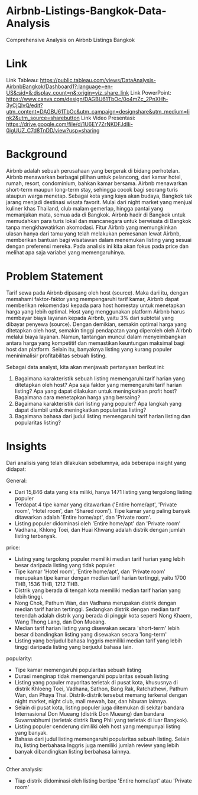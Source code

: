 # Airbnb-Listings-Bangkok-Data-Analysis
Comprehensive Analysis on Airbnb Listings Bangkok

# Link
Link Tableau: https://public.tableau.com/views/DataAnalysis-AirbnbBangkok/Dashboard1?:language=en-US&:sid=&:display_count=n&:origin=viz_share_link
Link PowerPoint: https://www.canva.com/design/DAGBU61TbOc/0o4mZc_2PnXHh-3yCjQlvQ/edit?utm_content=DAGBU61TbOc&utm_campaign=designshare&utm_medium=link2&utm_source=sharebutton
Link Video Presentasi: https://drive.google.com/file/d/1U6EY7ZrNKDFJdIIi-0igUUZ_C7d8TnDD/view?usp=sharing

# Background
Airbnb adalah sebuah perusahaan yang bergerak di bidang perhotelan. Airbnb menawarkan berbagai pilihan untuk pelancong, dari kamar hotel, rumah, resort, condominium, bahkan kamar bersama. Airbnb menawarkan short-term maupun long-term stay, sehingga cocok bagi seorang turis ataupun warga menetap.
Sebagai kota yang kaya akan budaya, Bangkok tak jarang menjadi destinasi wisata favorit. Mulai dari night market yang menjual kuliner khas Thailand, club malam gemerlap, hingga pantai yang memanjakan mata, semua ada di Bangkok.
Airbnb hadir di Bangkok untuk memudahkan para turis lokal dan mancanegara untuk berwisata di Bangkok tanpa mengkhawatirkan akomodasi. Fitur Airbnb yang memungkinkan ulasan hanya dari tamu yang telah melakukan pemesanan lewat Airbnb, memberikan bantuan bagi wisatawan dalam menemukan listing yang sesuai dengan preferensi mereka.
Pada analisis ini kita akan fokus pada price dan melihat apa saja variabel yang memengaruhinya.

# Problem Statement
Tarif sewa pada Airbnb dipasang oleh host (source). Maka dari itu, dengan memahami faktor-faktor yang mempengaruhi tarif kamar, Airbnb dapat memberikan rekomendasi kepada para host homestay untuk menetapkan harga yang lebih optimal. Host yang menggunakan platform Airbnb harus membayar biaya layanan kepada Airbnb, yaitu 3% dari subtotal yang dibayar penyewa (source). Dengan demikian, semakin optimal harga yang ditetapkan oleh host, semakin tinggi pendapatan yang diperoleh oleh Airbnb melalui biaya layanan. Namun, tantangan muncul dalam menyeimbangkan antara harga yang kompetitif dan memastikan keuntungan maksimal bagi host dan platform. Selain itu, banyaknya listing yang kurang populer meninimalisir profitabilitas sebuah listing.

Sebagai data analyst, kita akan menjawab pertanyaan berikut ini:

1. Bagaimana karakteristik sebuah listing memengaruhi tarif harian yang ditetapkan oleh host? Apa saja faktor yang memengaruhi tarif harian listing? Apa yang dapat dilakukan untuk meningkatkan profit host? Bagaimana cara menetapkan harga yang bersaing?
2. Bagaimana karakteristik dari listing yang populer? Apa langkah yang dapat diambil untuk meningkatkan popularitas listing?
3. Bagaimana bahasa dari judul listing memengaruhi tarif harian listing dan popularitas listing?

# Insights
Dari analisis yang telah dilakukan sebelumnya, ada beberapa insight yang didapat:

General:

- Dari 15,846 data yang kita miliki, hanya 1471 listing yang tergolong listing populer
- Terdapat 4 tipe kamar yang ditawarkan ('Entire home/apt', 'Private room', 'Hotel room', dan 'Shared room'). Tipe kamar yang paling banyak ditawarkan adalah 'Entire home/apt', dan 'Private room'.
- Listing populer didominasi oleh 'Entire home/apt' dan 'Private room'
- Vadhana, Khlong Toei, dan Huai Khwang adalah distrik dengan jumlah listing terbanyak.

price:

- Listing yang tergolong populer memiliki median tarif harian yang lebih besar daripada listing yang tidak populer.
- Tipe kamar 'Hotel room', 'Entire home/apt', dan 'Private room' merupakan tipe kamar dengan median tarif harian tertinggi, yaitu 1700 THB, 1536 THB, 1212 THB.
- Distrik yang berada di tengah kota memiliki median tarif harian yang lebih tinggi.
- Nong Chok, Pathum Wan, dan Vadhana merupakan distrik dengan median tarif harian tertinggi. Sedangkan distrik dengan median tarif terendah adalah distrik yang berada di pinggir kota seperti Nong Khaem, Wang Thong Lang, dan Don Mueang.
- Median tarif harian listing yang disewakan secara 'short-term' lebih besar dibandingkan listing yang disewakan secara 'long-term'
- Listing yang berjudul bahasa Inggris memiliki median tarif yang lebih tinggi daripada listing yang berjudul bahasa lain.

popularity:

- Tipe kamar memengaruhi popularitas sebuah listing
- Durasi menginap tidak memengaruhi popularitas sebuah listing
- Listing yang populer mayoritas terletak di pusat kota, khususnya di distrik Khloeng Toei, Vadhana, Sathon, Bang Rak, Ratchathewi, Pathum Wan, dan Phaya Thai. Distrik-distrik tersebut memang terkenal dengan night market, night club, mall mewah, bar, dan hiburan lainnya.
- Selain di pusat kota, listing populer juga ditemukan di sekitar bandara Internasional Don Mueang (distrik Don Mueang) dan bandara Suvarnabhumi (terletak distrik Bang Phli yang terletak di luar Bangkok).
- Listing populer cenderung dimiliki oleh host yang mempunyai listing yang banyak.
- Bahasa dari judul listing memengaruhi popularitas sebuah listing. Selain itu, listing berbahasa Inggris juga memiliki jumlah review yang lebih banyak dibandingkan listing berbahasa lainnya.
- 
Other analysis:

- Tiap distrik didominasi oleh listing bertipe 'Entire home/apt' atau 'Private room'
